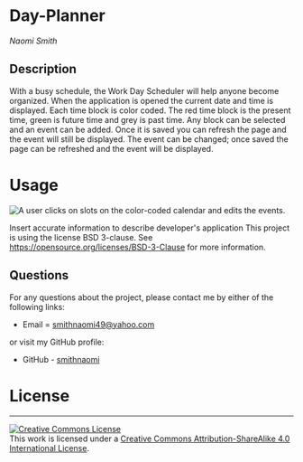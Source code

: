# Day-Planner

_Naomi Smith_

## Description

 <p> With a busy schedule, the Work Day Scheduler will help anyone become organized. When the application is opened the current date and time is displayed. Each time block is color coded. The red time block is the present time, green is future time and grey is past time. Any block can be selected and an event can be added. Once it is saved you can refresh the page and the event will still be displayed. The event can be changed; once saved the page can be refreshed and the event will be displayed.

# Usage

![A user clicks on slots on the color-coded calendar and edits the events.](./Assets/05-third-party-apis-homework-demo.gif)

Insert accurate information to describe developer's application
This project is using the license BSD 3-clause. See https://opensource.org/licenses/BSD-3-Clause for more information.

## Questions

For any questions about the project, please contact me by either of the following links:

- Email = smithnaomi49@yahoo.com

or visit my GitHub profile:

- GitHub - [smithnaomi](https://github.com/smithnaomi)

# License

---

<a rel="license" href="http://creativecommons.org/licenses/by-sa/4.0/"><img alt="Creative Commons License" style="border-width:0" src="https://i.creativecommons.org/l/by-sa/4.0/88x31.png" /></a><br />This work is licensed under a <a rel="license" href="http://creativecommons.org/licenses/by-sa/4.0/">Creative Commons Attribution-ShareAlike 4.0 International License</a>.
